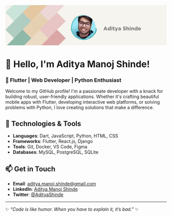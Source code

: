 ![Banner Image](./banner.png)

# 👋 Hello, I'm Aditya Manoj Shinde!

### 🚀 Flutter | Web Developer | Python Enthusiast

Welcome to my GitHub profile! I'm a passionate developer with a knack for building robust, user-friendly applications. Whether it's crafting beautiful mobile apps with Flutter, developing interactive web platforms, or solving problems with Python, I love creating solutions that make a difference.

## 🔧 Technologies & Tools

- **Languages**: Dart, JavaScript, Python, HTML, CSS
- **Frameworks**: Flutter, React.js, Django
- **Tools**: Git, Docker, VS Code, Figma
- **Databases**: MySQL, PostgreSQL, SQLite



## 📫 Get in Touch

- **Email**: [aditya.manoj.shinde@gmail.com](mailto:adityashinde@example.com)
- **LinkedIn**: [Aditya Manoj Shinde](https://www.linkedin.com/in/aditya-shinde-085b1b287/)
- **Twitter**: [@AdityaShinde](https://x.com/Aditya_Shinde13)

---

✨ _“Code is like humor. When you have to explain it, it’s bad.”_ ✨
